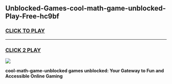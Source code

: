 
## Unblocked-Games-cool-math-game-unblocked-Play-Free-hc9bf
<h3>
<a href="https://premium76.site?title=cool-math-game-unblocked&ref=20A">CLICK TO PLAY</a></h3>
<hr>

<h3>
<a href="https://premium76.site?title=cool-math-game-unblocked&ref=20A">CLICK 2 PLAY</a>
  
</h3>

<a href="https://premium76.site?title=cool-math-game-unblocked&ref=20A"><img src="https://clearcache.store/games.png"></a>


**cool-math-game-unblocked games unblocked: Your Gateway to Fun and Accessible Online Gaming**
